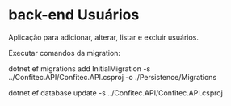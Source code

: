 # back-end Usuários

Aplicação para adicionar, alterar, listar e excluir usuários. 

Executar comandos da migration:

dotnet ef migrations add InitialMigration -s ../Confitec.API/Confitec.API.csproj -o ./Persistence/Migrations

dotnet ef database update -s ../Confitec.API/Confitec.API.csproj 
